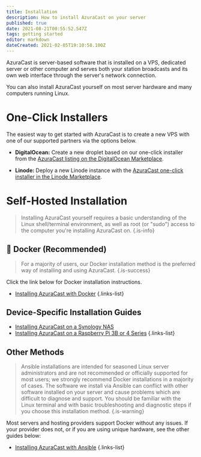 ```yaml
---
title: Installation
description: How to install AzuraCast on your server
published: true
date: 2021-08-21T00:55:52.547Z
tags: getting started
editor: markdown
dateCreated: 2021-02-05T19:10:58.100Z
---
```


AzuraCast is server-based software that is installed on a VPS, dedicated server or other computer and serves both your station broadcasts and its own web interface through the server's network connection.

You can also install AzuraCast yourself on most server hardware and many computers running Linux.

# One-Click Installers

The easiest way to get started with AzuraCast is to create a new VPS with one of our supported partners via the options below.

- **DigitalOcean:** Create a new droplet based on our one-click installer from the [AzuraCast listing on the DigitalOcean Marketplace](https://marketplace.digitalocean.com/apps/azuracast?refcode=21612b90440f).

- **Linode:** Deploy a new Linode instance with the [AzuraCast one-click installer in the Linode Marketplace](https://www.linode.com/marketplace/apps/linode/azuracast/?r=68daf2976efcb77d2e3d4ced67a02b031edc3ba1).

# Self-Hosted Installation

> Installing AzuraCast yourself requires a basic understanding of the Linux shell/terminal environment, as well as root (or "sudo") access to the computer you're installing AzuraCast on.
{.is-info}

## :whale: Docker (Recommended)

> For a majority of users, our Docker installation method is the preferred way of installing and using AzuraCast.
{.is-success}

Click the link below for Docker installation instructions.

- [Installing AzuraCast with Docker](/en/getting-started/installation/docker)
{.links-list}

## Device-Specific Installation Guides

- [Installing AzuraCast on a Synology NAS](/en/getting-started/installation/synology)
- [Installing AzuraCast on a Raspberry Pi 3B or 4 Series](/en/getting-started/installation/raspberry-pi)
{.links-list}

## Other Methods

> Ansible installations are intended for seasoned Linux server administrators and are not recommended or officially supported for most users; we strongly recommend Docker installations in a majority of cases. The software we install via Ansible can conflict with other software installed on your server and cause problems which are difficult to diagnose and support. You should be familiar with the Linux terminal and with basic troubleshooting and diagnostic steps if you choose this installation method.
{.is-warning}

Most servers and hosting providers support Docker without any issues. If your provider does not, or if you are using unique hardware, see the other guides below:

- [Installing AzuraCast with Ansible](/en/getting-started/installation/ansible)
{.links-list}
